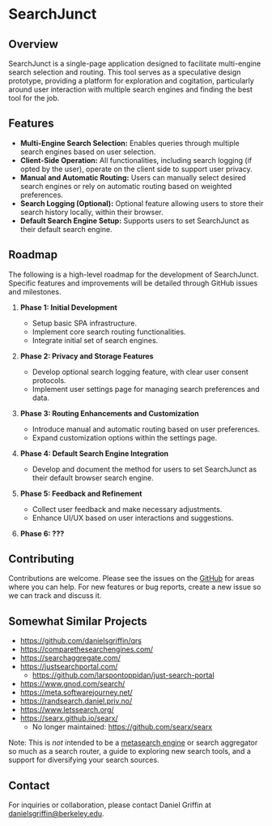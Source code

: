 # SearchJunct

## Overview
SearchJunct is a single-page application designed to facilitate multi-engine search selection and routing. This tool serves as a speculative design prototype, providing a platform for exploration and cogitation, particularly around user interaction with multiple search engines and finding the best tool for the job.

## Features
- **Multi-Engine Search Selection:** Enables queries through multiple search engines based on user selection.
- **Client-Side Operation:** All functionalities, including search logging (if opted by the user), operate on the client side to support user privacy.
- **Manual and Automatic Routing:** Users can manually select desired search engines or rely on automatic routing based on weighted preferences.
- **Search Logging (Optional):** Optional feature allowing users to store their search history locally, within their browser.
- **Default Search Engine Setup:** Supports users to set SearchJunct as their default search engine.

## Roadmap
The following is a high-level roadmap for the development of SearchJunct. Specific features and improvements will be detailed through GitHub issues and milestones.

1. **Phase 1: Initial Development**
   - Setup basic SPA infrastructure.
   - Implement core search routing functionalities.
   - Integrate initial set of search engines.

2. **Phase 2: Privacy and Storage Features**
   - Develop optional search logging feature, with clear user consent protocols.
   - Implement user settings page for managing search preferences and data.

3. **Phase 3: Routing Enhancements and Customization**
   - Introduce manual and automatic routing based on user preferences.
   - Expand customization options within the settings page.

4. **Phase 4: Default Search Engine Integration**
   - Develop and document the method for users to set SearchJunct as their default browser search engine.

5. **Phase 5: Feedback and Refinement**
   - Collect user feedback and make necessary adjustments.
   - Enhance UI/UX based on user interactions and suggestions.

6. **Phase 6: ???**

## Contributing
Contributions are welcome. Please see the issues on the [GitHub](#) for areas where you can help. For new features or bug reports, create a new issue so we can track and discuss it.

## Somewhat Similar Projects

- https://github.com/danielsgriffin/qrs
- https://comparethesearchengines.com/
- https://searchaggregate.com/
- https://justsearchportal.com/
    - https://github.com/larspontoppidan/just-search-portal
- https://www.gnod.com/search/
- https://meta.softwarejourney.net/
- https://randsearch.daniel.priv.no/
- https://www.letssearch.org/
- https://searx.github.io/searx/
    - No longer maintained: https://github.com/searx/searx

Note: This is _not_ intended to be a [metasearch engine](https://en.wikipedia.org/wiki/Metasearch_engine) or search aggregator so much as a search router, a guide to exploring new search tools, and a support for diversifying your search sources.




## Contact
For inquiries or collaboration, please contact Daniel Griffin at [danielsgriffin@berkeley.edu](mailto:danielsgriffin@berkeley.edu).